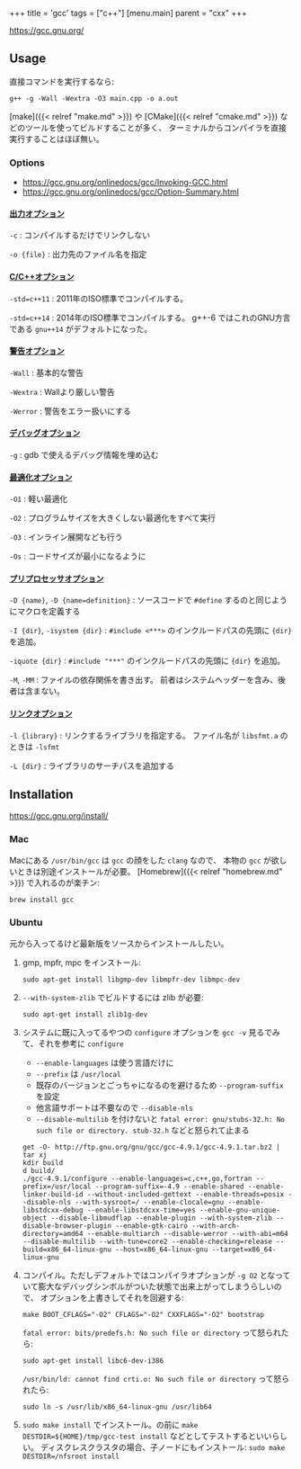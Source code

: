 +++
title = 'gcc'
tags = ["c++"]
[menu.main]
  parent = "cxx"
+++

https://gcc.gnu.org/

## Usage

直接コマンドを実行するなら:

    g++ -g -Wall -Wextra -O3 main.cpp -o a.out

[make]({{< relref "make.md" >}}) や [CMake]({{< relref "cmake.md" >}})
などのツールを使ってビルドすることが多く、
ターミナルからコンパイラを直接実行することはほぼ無い。

### Options

- https://gcc.gnu.org/onlinedocs/gcc/Invoking-GCC.html
- https://gcc.gnu.org/onlinedocs/gcc/Option-Summary.html

#### [出力オプション](https://gcc.gnu.org/onlinedocs/gcc/Overall-Options.html)

`-c`
:   コンパイルするだけでリンクしない

`-o {file}`
:   出力先のファイル名を指定

#### [C/C++オプション](https://gcc.gnu.org/onlinedocs/gcc/C-Dialect-Options.html)

`-std=c++11`
:   2011年のISO標準でコンパイルする。

`-std=c++14`
:   2014年のISO標準でコンパイルする。
    g++-6 ではこれのGNU方言である `gnu++14` がデフォルトになった。

#### [警告オプション](https://gcc.gnu.org/onlinedocs/gcc/Warning-Options.html)

`-Wall`
:   基本的な警告

`-Wextra`
:   Wallより厳しい警告

`-Werror`
:   警告をエラー扱いにする

#### [デバッグオプション](https://gcc.gnu.org/onlinedocs/gcc/Debugging-Options.html)

`-g`
:   gdb で使えるデバッグ情報を埋め込む

#### [最適化オプション](https://gcc.gnu.org/onlinedocs/gcc/Optimize-Options.html)

`-O1`
:   軽い最適化

`-O2`
:   プログラムサイズを大きくしない最適化をすべて実行

`-O3`
:   インライン展開なども行う

`-Os`
:   コードサイズが最小になるように

#### [プリプロセッサオプション](https://gcc.gnu.org/onlinedocs/gcc/Preprocessor-Options.html)

`-D {name}`, `-D {name=definition}`
:   ソースコードで `#define` するのと同じようにマクロを定義する

`-I {dir}`, `-isystem {dir}`
:   `#include <***>` のインクルードパスの先頭に `{dir}` を追加。

`-iquote {dir}`
:   `#include "***"` のインクルードパスの先頭に `{dir}` を追加。

`-M`, `-MM`
:   ファイルの依存関係を書き出す。
    前者はシステムヘッダーを含み、後者は含まない。

#### [リンクオプション](https://gcc.gnu.org/onlinedocs/gcc/Link-Options.html)

`-l {library}`
:   リンクするライブラリを指定する。
    ファイル名が `libsfmt.a` のときは `-lsfmt`

`-L {dir}`
:   ライブラリのサーチパスを追加する


## Installation

https://gcc.gnu.org/install/

### Mac

Macにある `/usr/bin/gcc` は
`gcc` の顔をした `clang` なので、
本物の `gcc` が欲しいときは別途インストールが必要。
[Homebrew]({{< relref "homebrew.md" >}}) で入れるのが楽チン:

```sh
brew install gcc
```

### Ubuntu

元から入ってるけど最新版をソースからインストールしたい。

1.  gmp, mpfr, mpc をインストール:

        sudo apt-get install libgmp-dev libmpfr-dev libmpc-dev

1.  `--with-system-zlib` でビルドするには zlib が必要:

        sudo apt-get install zlib1g-dev

1.  システムに既に入ってるやつの `configure` オプションを
    `gcc -v` 見るでみて、それを参考に `configure`

    -   `--enable-languages` は使う言語だけに
    -   `--prefix` は `/usr/local`
    -   既存のバージョンとごっちゃになるのを避けるため
        `--program-suffix` を設定
    -   他言語サポートは不要なので `--disable-nls`
    -   `--disable-multilib` を付けないと
        `fatal error: gnu/stubs-32.h: No such file or directory. stub-32.h`
        などと怒られて止まる

    ```
    get -O- http://ftp.gnu.org/gnu/gcc/gcc-4.9.1/gcc-4.9.1.tar.bz2 | tar xj
    kdir build
    d build/
    ./gcc-4.9.1/configure --enable-languages=c,c++,go,fortran --prefix=/usr/local --program-suffix=-4.9 --enable-shared --enable-linker-build-id --without-included-gettext --enable-threads=posix --disable-nls --with-sysroot=/ --enable-clocale=gnu --enable-libstdcxx-debug --enable-libstdcxx-time=yes --enable-gnu-unique-object --disable-libmudflap --enable-plugin --with-system-zlib --disable-browser-plugin --enable-gtk-cairo --with-arch-directory=amd64 --enable-multiarch --disable-werror --with-abi=m64 --disable-multilib --with-tune=core2 --enable-checking=release --build=x86_64-linux-gnu --host=x86_64-linux-gnu --target=x86_64-linux-gnu
    ```

1.  コンパイル。ただしデフォルトではコンパイラオプションが `-g O2`
    となっていて膨大なデバッグシンボルがついた状態で出来上がってしまうらしいので、
    オプションを上書きしてそれを回避する:

        make BOOT_CFLAGS="-O2" CFLAGS="-O2" CXXFLAGS="-O2" bootstrap

    `fatal error: bits/predefs.h: No such file or directory`
    って怒られたら:

        sudo apt-get install libc6-dev-i386

    `/usr/bin/ld: cannot find crti.o: No such file or directory`
    って怒られたら:

        sudo ln -s /usr/lib/x86_64-linux-gnu /usr/lib64

1.  `sudo make install` でインストール。の前に
    `make DESTDIR=${HOME}/tmp/gcc-test install`
    などとしてテストするといいらしい。
    ディスクレスクラスタの場合、子ノードにもインストール:
    `sudo make DESTDIR=/nfsroot install`
